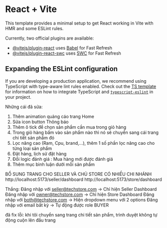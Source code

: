 # React + Vite

This template provides a minimal setup to get React working in Vite with HMR and some ESLint rules.

Currently, two official plugins are available:

- [@vitejs/plugin-react](https://github.com/vitejs/vite-plugin-react/blob/main/packages/plugin-react) uses [Babel](https://babeljs.io/) for Fast Refresh
- [@vitejs/plugin-react-swc](https://github.com/vitejs/vite-plugin-react/blob/main/packages/plugin-react-swc) uses [SWC](https://swc.rs/) for Fast Refresh

## Expanding the ESLint configuration

If you are developing a production application, we recommend using TypeScript with type-aware lint rules enabled. Check out the [TS template](https://github.com/vitejs/vite/tree/main/packages/create-vite/template-react-ts) for information on how to integrate TypeScript and [`typescript-eslint`](https://typescript-eslint.io) in your project.


Những cái đã sửa:
1. Thêm animation quảng cáo trang Home
2. Sửa icon button Thông báo
3. Thêm ô tick để chọn sản phẩm cần mua trong giỏ hàng
4. Trong giỏ hàng bấm vào sản phẩm nào thì nó sẽ chuyển sang cái trang chi tiết sản phẩm đó
5. Lọc nâng cao (Ram, Cpu, brand,...), thêm 1 số phần lọc nâng cao cho từng loại sản phẩm
6. Đặt hàng, lịch sử đặt hàng
7. Đổi logic đánh giá : Mua hàng mới được đánh giá 
8. Thêm mục bình luận dưới mỗi sản phẩm



BỔ SUNG TRANG CHO SELLER VÀ CHỦ STORE CÓ NHIỀU CHI NHÁNH
http://localhost:5173/seller/dashboard
http://localhost:5173/store/dashboard

Thắng:
Đăng nhập với seller@techstore.com → Chỉ hiện Seller Dashboard
Đăng nhập với owner@techstore.com → Chỉ hiện Store Dashboard
Đăng nhập với both@techstore.com → Hiện dropdown menu với 2 options
Đăng nhập với email bất kỳ → Tự động được role BUYER

đã fix lỗi: khi tôi chuyển sang trang chi tiết sản phẩm, trình duyệt không tự động cuộn lên đầu trang 
